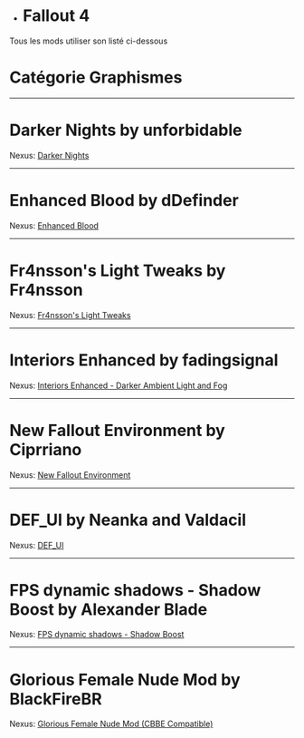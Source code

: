 - <h1> <a name="user-content-html" class="anchor" href="#DIABLOxMJ" aria-hidden="true"><span class="octicon octicon-link"></span></a>Fallout 4</h1>

Tous les mods utiliser son listé ci-dessous

<h1> <a name="user-content-html" class="anchor" href="#DIABLOxMJ" aria-hidden="true"><span class="octicon octicon-link"></span></a>Catégorie Graphismes</h1>

------------------------------------------------------------------------------------------------------------ 

<h1> <a name="user-content-html" class="anchor" href="#DIABLOxMJ" aria-hidden="true"><span class="octicon octicon-link"></span></a>Darker Nights by unforbidable</h1>

Nexus: <a href="http://www.nexusmods.com/fallout4/mods/191/?" target="_blank">Darker Nights</a>

-----------

<h1> <a name="user-content-html" class="anchor" href="#DIABLOxMJ" aria-hidden="true"><span class="octicon octicon-link"></span></a>Enhanced Blood by dDefinder</h1>

Nexus: <a href="http://www.nexusmods.com/fallout4/mods/212/?" target="_blank">Enhanced Blood</a>

-----------

<h1> <a name="user-content-html" class="anchor" href="#DIABLOxMJ" aria-hidden="true"><span class="octicon octicon-link"></span></a>Fr4nsson's Light Tweaks by Fr4nsson</h1>

Nexus: <a href="http://www.nexusmods.com/fallout4/mods/2139/?" target="_blank">Fr4nsson's Light Tweaks</a>

-----------

<h1> <a name="user-content-html" class="anchor" href="#DIABLOxMJ" aria-hidden="true"><span class="octicon octicon-link"></span></a>Interiors Enhanced by fadingsignal</h1>

Nexus: <a href="http://www.nexusmods.com/fallout4/mods/8768/?" target="_blank">Interiors Enhanced - Darker Ambient Light and Fog</a>

-----------

<h1> <a name="user-content-html" class="anchor" href="#DIABLOxMJ" aria-hidden="true"><span class="octicon  octicon-link"></span></a>New Fallout Environment by Ciprriano</h1>

Nexus: <a href="http://www.nexusmods.com/fallout4/mods/9204/?" target="_blank">New Fallout Environment</a>

-----------

<h1> <a name="user-content-html" class="anchor" href="#DIABLOxMJ" aria-hidden="true"><span class="octicon  octicon-link"></span></a>DEF_UI by Neanka and Valdacil</h1>

Nexus: <a href="http://www.nexusmods.com/fallout4/mods/10654/?" target="_blank">DEF_UI</a>

-----------

<h1> <a name="user-content-html" class="anchor" href="#DIABLOxMJ" aria-hidden="true"><span class="octicon  octicon-link"></span></a>FPS dynamic shadows - Shadow Boost by Alexander Blade</h1>

Nexus: <a href="http://www.nexusmods.com/fallout4/mods/1822/?" target="_blank">FPS dynamic shadows - Shadow Boost</a>

-----------

<h1> <a name="user-content-html" class="anchor" href="#DIABLOxMJ" aria-hidden="true"><span class="octicon  octicon-link"></span></a>Glorious Female Nude Mod by BlackFireBR</h1>

Nexus: <a href="http://www.nexusmods.com/fallout4/mods/476/?" target="_blank">Glorious Female Nude Mod (CBBE Compatible)</a>

